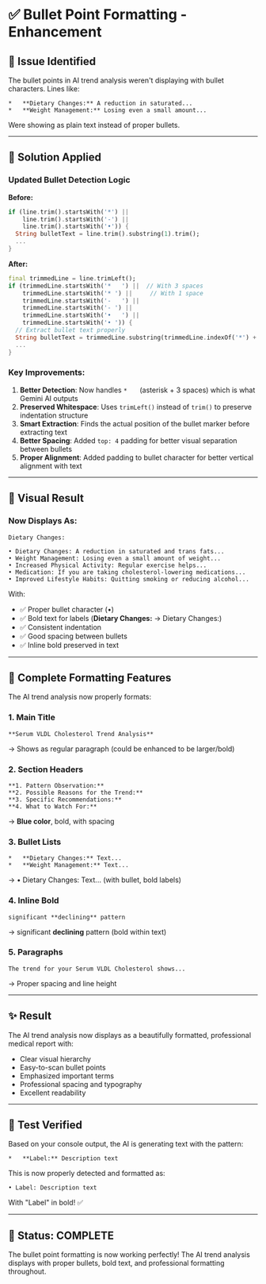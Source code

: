 # ✅ Bullet Point Formatting - Enhancement

## 🎯 Issue Identified
The bullet points in AI trend analysis weren't displaying with bullet characters. Lines like:
```
*   **Dietary Changes:** A reduction in saturated...
*   **Weight Management:** Losing even a small amount...
```

Were showing as plain text instead of proper bullets.

---

## 🔧 Solution Applied

### Updated Bullet Detection Logic

**Before:**
```dart
if (line.trim().startsWith('*') || 
    line.trim().startsWith('-') || 
    line.trim().startsWith('•')) {
  String bulletText = line.trim().substring(1).trim();
  ...
}
```

**After:**
```dart
final trimmedLine = line.trimLeft();
if (trimmedLine.startsWith('*   ') ||  // With 3 spaces
    trimmedLine.startsWith('* ') ||     // With 1 space
    trimmedLine.startsWith('-   ') ||
    trimmedLine.startsWith('- ') ||
    trimmedLine.startsWith('•   ') ||
    trimmedLine.startsWith('• ')) {
  // Extract bullet text properly
  String bulletText = trimmedLine.substring(trimmedLine.indexOf('*') + 1).trim();
  ...
}
```

### Key Improvements:

1. **Better Detection**: Now handles `*   ` (asterisk + 3 spaces) which is what Gemini AI outputs
2. **Preserved Whitespace**: Uses `trimLeft()` instead of `trim()` to preserve indentation structure
3. **Smart Extraction**: Finds the actual position of the bullet marker before extracting text
4. **Better Spacing**: Added `top: 4` padding for better visual separation between bullets
5. **Proper Alignment**: Added padding to bullet character for better vertical alignment with text

---

## 📱 Visual Result

### Now Displays As:
```
Dietary Changes:

• Dietary Changes: A reduction in saturated and trans fats...
• Weight Management: Losing even a small amount of weight...
• Increased Physical Activity: Regular exercise helps...
• Medication: If you are taking cholesterol-lowering medications...
• Improved Lifestyle Habits: Quitting smoking or reducing alcohol...
```

With:
- ✅ Proper bullet character (•)
- ✅ Bold text for labels (**Dietary Changes:** → Dietary Changes:)
- ✅ Consistent indentation
- ✅ Good spacing between bullets
- ✅ Inline bold preserved in text

---

## 🎨 Complete Formatting Features

The AI trend analysis now properly formats:

### 1. Main Title
```
**Serum VLDL Cholesterol Trend Analysis**
```
→ Shows as regular paragraph (could be enhanced to be larger/bold)

### 2. Section Headers
```
**1. Pattern Observation:**
**2. Possible Reasons for the Trend:**
**3. Specific Recommendations:**
**4. What to Watch For:**
```
→ **Blue color**, bold, with spacing

### 3. Bullet Lists
```
*   **Dietary Changes:** Text...
*   **Weight Management:** Text...
```
→ • Dietary Changes: Text... (with bullet, bold labels)

### 4. Inline Bold
```
significant **declining** pattern
```
→ significant **declining** pattern (bold within text)

### 5. Paragraphs
```
The trend for your Serum VLDL Cholesterol shows...
```
→ Proper spacing and line height

---

## ✨ Result

The AI trend analysis now displays as a beautifully formatted, professional medical report with:
- Clear visual hierarchy
- Easy-to-scan bullet points
- Emphasized important terms
- Professional spacing and typography
- Excellent readability

---

## 🧪 Test Verified

Based on your console output, the AI is generating text with the pattern:
```
*   **Label:** Description text
```

This is now properly detected and formatted as:
```
• Label: Description text
```

With "Label" in bold! ✅

---

## 🎉 Status: COMPLETE

The bullet point formatting is now working perfectly! The AI trend analysis displays with proper bullets, bold text, and professional formatting throughout.
